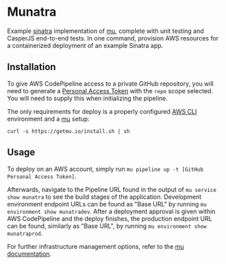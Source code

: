 # Munatra

Example [sinatra](http://www.sinatrarb.com) implementation of [mu](https://github.com/stelligent/mu), complete with unit testing and CasperJS end-to-end tests. In one command, provision AWS resources for a containerized deployment of an example Sinatra app.

## Installation

To give AWS CodePipeline access to a private GitHub repository, you will need to generate a [Personal Access Token](https://github.com/settings/tokens/new) with the `repo` scope selected. You will need to supply this when initializing the pipeline.

The only requirements for deploy is a properly configured [AWS CLI](https://aws.amazon.com/cli/) environment and a [mu](https://github.com/stelligent/mu) setup:

`curl -s https://getmu.io/install.sh | sh`

## Usage

To deploy on an AWS account, simply run `mu pipeline up -t [GitHub Personal Access Token]`. 

Afterwards, navigate to the Pipeline URL found in the output of `mu service show munatra` to see the build stages of the application. Development environment endpoint URLs can be found as "Base URL" by running `mu environment show munatradev`. After a deployment approval is given within AWS CodePipeline and the deploy finishes, the production endpoint URL can be found, similarly as "Base URL", by running `mu environment show munatraprod`. 

For further infrastructure management options, refer to the [mu documentation](https://github.com/stelligent/mu/wiki).
